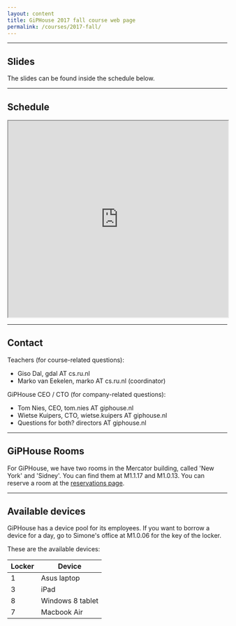 ```yaml
---
layout: content
title: GiPHouse 2017 fall course web page
permalink: /courses/2017-fall/
---
```


***

Slides
------

The slides can be found inside the schedule below.

***

Schedule
--------

<iframe style="width: 100%; height: 450px" src="https://docs.google.com/spreadsheets/d/e/2PACX-1vSSjdEBIxI-3u5YnbHKSwEX4LXgn3-Y7D9h-t-Jxyd-SjDlUkYQFHpQxPU6S3BQ4IvDJacA1yR0QHUd/pubhtml?gid=884926167&amp;single=true&amp;widget=true&amp;headers=false"></iframe>

***

Contact
-------
Teachers (for course-related questions):

* Giso Dal, gdal AT cs.ru.nl
* Marko van Eekelen, marko AT cs.ru.nl (coordinator)

GiPHouse CEO / CTO (for company-related questions):

* Tom Nies, CEO, tom.nies AT giphouse.nl
* Wietse Kuipers, CTO, wietse.kuipers AT giphouse.nl
* Questions for both? directors AT giphouse.nl


***

GiPHouse Rooms
-----------------
For GiPHouse, we have two rooms in the Mercator building, called 'New York' and 'Sidney'. You can find them at M1.1.17 and M1.0.13. You can reserve a room at the [reservations page](http://reservations.giphouse.nl).

***

Available devices
-----------------
GiPHouse has a device pool for its employees. If you want to borrow a device for a day, go to Simone's office at M1.0.06 for the key of the locker.

These are the available devices:

Locker | Device
------ | ------
1      | Asus laptop
3      | iPad
8      | Windows 8 tablet
7      | Macbook Air
